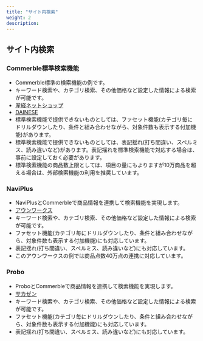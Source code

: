 ```yaml
---
title: "サイト内検索"
weight: 2
description: 
---
```


## サイト内検索

### Commerble標準検索機能

- Commerble標準の検索機能の例です。
- キーワード検索や、カテゴリ検索、その他価格など設定した情報による検索が可能です。
- [産経ネットショップ](https://sankeishop.jp/ "産経ネットショップ")
- [DAINESE](https://www.dainesejapan.com/ "DAINESE")
- 標準検索機能で提供できないものとしては、ファセット機能(カテゴリ毎にドリルダウンしたり、条件と組み合わせながら、対象件数も表示する付加機能)があります。
- 標準検索機能で提供できないものとしては、表記揺れ(打ち間違い、スペルミス、読み違いなど)があります。表記揺れを標準検索機能で対応する場合は、事前に設定しておく必要があります。
- 標準検索機能の商品数上限としては、項目の量にもよりますが10万商品を超える場合は、外部検索機能の利用を推奨しています。

### NaviPlus

- NaviPlusとCommerbleで商品情報を連携して検索機能を実現します。
- [アウンワークス](https://www.aunworks.jp/ "アウンワークス")
- キーワード検索や、カテゴリ検索、その他価格など設定した情報による検索が可能です。
- ファセット機能(カテゴリ毎にドリルダウンしたり、条件と組み合わせながら、対象件数も表示する付加機能)にも対応しています。
- 表記揺れ(打ち間違い、スペルミス、読み違いなど)にも対応しています。
- このアウンワークスの例では商品点数40万点の連携に対応しています。


### Probo

- ProboとCommerbleで商品情報を連携して検索機能を実現します。
- [サカゼン](https://www.sakazen.co.jp/ "サカゼン")
- キーワード検索や、カテゴリ検索、その他価格など設定した情報による検索が可能です。
- ファセット機能(カテゴリ毎にドリルダウンしたり、条件と組み合わせながら、対象件数も表示する付加機能)にも対応しています。
- 表記揺れ(打ち間違い、スペルミス、読み違いなど)にも対応しています。


